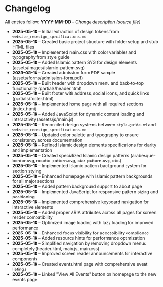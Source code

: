 # Changelog

All entries follow: **YYYY-MM-DD** – _Change description (source file)_

- **2025-05-18** – Initial extraction of design tokens from `website_redesign_specifications.md`  
- **2025-05-18** – Created basic project structure with folder setup and stub HTML files
- **2025-05-18** – Implemented main.css with color variables and typography from style guide
- **2025-05-18** – Added Islamic pattern SVG for design elements (assets/images/islamic-pattern.svg)
- **2025-05-18** – Created admission form PDF sample (assets/forms/admission-form.pdf)
- **2025-05-18** – Built header with dropdown menu and back-to-top functionality (partials/header.html)
- **2025-05-18** – Built footer with address, social icons, and quick links (partials/footer.html)
- **2025-05-18** – Implemented home page with all required sections (index.html)
- **2025-05-18** – Added JavaScript for dynamic content loading and interactivity (assets/js/main.js)
- **2025-05-18** – Reconciled design systems between `style-guide.md` and `website_redesign_specifications.md`
- **2025-05-18** – Updated color palette and typography to ensure consistency across documentation
- **2025-05-18** – Refined Islamic design elements specifications for clarity and implementation
- **2025-05-18** – Created specialized Islamic design patterns (arabesque-border.svg, rosette-pattern.svg, star-pattern.svg, etc.)
- **2025-05-18** – Implemented Islamic pattern background system for section styling
- **2025-05-18** – Enhanced homepage with Islamic pattern backgrounds for all major sections
- **2025-05-18** – Added pattern background support to about page
- **2025-05-18** – Implemented JavaScript for responsive pattern sizing and positioning
- **2025-05-18** – Implemented comprehensive keyboard navigation for interactive elements 
- **2025-05-18** – Added proper ARIA attributes across all pages for screen reader compatibility
- **2025-05-18** – Optimized image loading with lazy loading for improved performance
- **2025-05-18** – Enhanced focus visibility for accessibility compliance
- **2025-05-18** – Added resource hints for performance optimization
- **2025-05-18** – Simplified navigation by removing dropdown menus completely (header.html, main.js, main.css)
- **2025-05-18** – Improved screen reader announcements for interactive components
- **2025-05-18** – Created events.html page with comprehensive event listings
- **2025-05-18** – Linked "View All Events" button on homepage to the new events page
